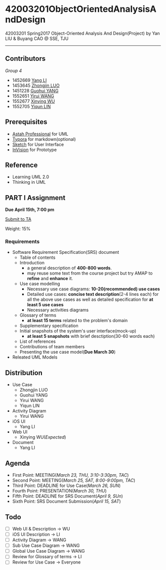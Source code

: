 # 42003201ObjectOrientedAnalysisAndDesign
42003201 Spring2017 Object-Oriented Analysis And Design(Project) by Yan LIU & Buyang CAO @ SSE, TJU

------

## Contributors

*Group 4*

- 1452669 [Yang LI](https://github.com/zjzsliyang)
- 1453645 [Zhongjin LUO](https://github.com/tjluozhongjin)
- 1451228 [Guohui YANG](https://github.com/Yghifi)
- 1552651 [Yirui WANG](https://github.com/Charon0622)
- 1552677 [Xinying WU](https://github.com/CandiceGemini)
- 1552705 [Yiqun LIN](https://github.com/lyqun)

## Prerequisites

- [Astah Professional](http://astah.net/editions/professional) for UML
- [Typora](https://typora.io/) for markdown(optional)
- [Sketch](https://www.sketchapp.com/) for User Interface
- [InVision](https://www.invisionapp.com/) for Prototype

## Reference

- Learning UML 2.0
- Thinking in UML

## PART I Assignment

**Due April 15th, 7:00 pm**

[Submit to TA](mailto:13122362186@163.com)

Weight: 15%

### Requirements

- Software Requirement Specification(SRS) document
  - Table of contents
  - Introduction
    - a general description of **400-800 words**.
    - may reuse some text from the course project but try AMAP to **refine** and **enhance** it.
  - Use case modelling
    - Necessary use case diagrams: **10-20(recommended) use cases**
    - Detailed use cases: **concise text description**(2-4 lines each) for all the above use cases as well as detailed specification for **at least 5 use cases**
    - Necessary activities diagrams
  - Glossary of terms
    - **at least 15 terms** related to the problem's domain
  - Supplementary specification
  - Initial snapshots of the system's user interface(mock-up)
    - **at least 5 snapshots** with brief desctiption(30-60 words each)
  - List of references
  - Contributions of team members
  - Presenting the use case model(**Due March 30**)
- Releated UML Models

## Distribution

- Use Case
  - Zhongjin LUO
  - Guohui YANG
  - Yirui WANG
  - Yiqun LIN
- Activity Diagram
  - Yirui WANG
- iOS UI
  - Yang LI
- Web UI
  - Xinying WU(*Expected*)
- Document
  - Yang LI

## Agenda

- First Point: MEETING(*March 23, THU, 3:10-3:30pm, TAC*)
- Second Point: MEETING(*March 25, SAT, 8:00-9:00pm, TAC*)
- Third Point: DEADLINE for Use Case(*March 26, SUN*)
- Fourth Point: PRESENTATION(*March 30, THU*)
- Fifth Point: DEADLINE for SRS Document(*April 9, SUn*)
- Sixth Point: SRS Document Submission(*April 15, SAT*)


## Todo

- [ ] Web UI & Description -> WU 
- [ ] iOS UI Description -> LI
- [ ] Activity Diagram -> WANG
- [ ] Sub Use Case Diagram -> WANG
- [ ] Global Use Case Diagram -> WANG
- [ ] Review for Glossary of terms -> LI
- [ ] Review for Use Case -> Everyone